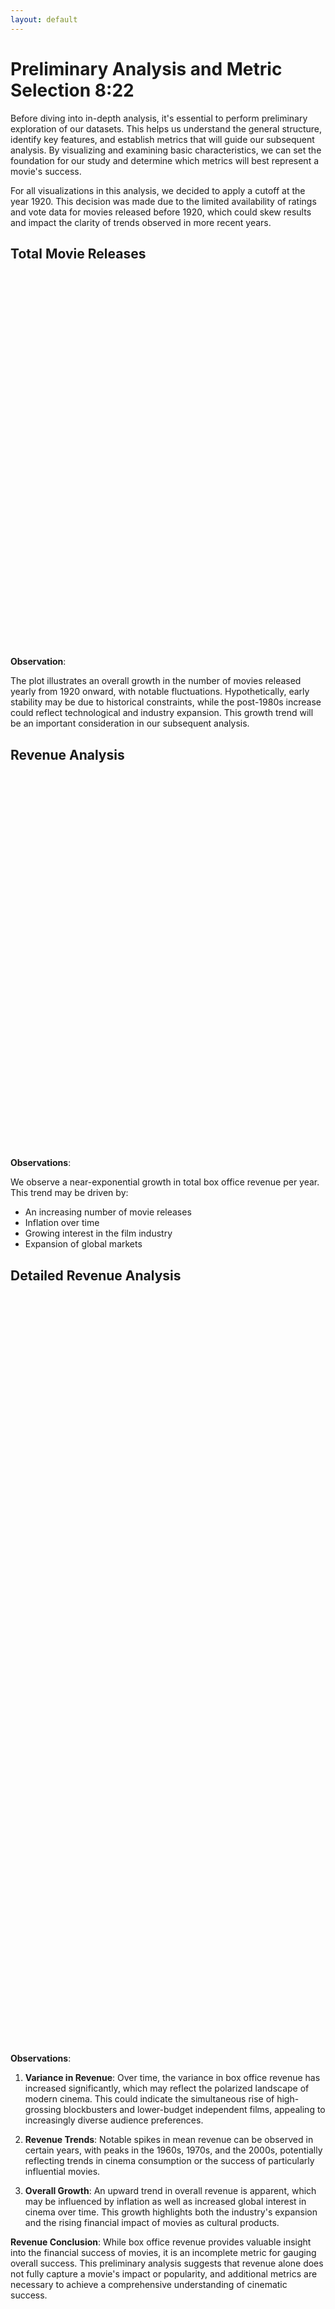 ```yaml
---
layout: default
---
```


# Preliminary Analysis and Metric Selection 8:22

Before diving into in-depth analysis, it's essential to perform preliminary exploration of our datasets. This helps us understand the general structure, identify key features, and establish metrics that will guide our subsequent analysis. By visualizing and examining basic characteristics, we can set the foundation for our study and determine which metrics will best represent a movie's success.

For all visualizations in this analysis, we decided to apply a cutoff at the year 1920. This decision was made due to the limited availability of ratings and vote data for movies released before 1920, which could skew results and impact the clarity of trends observed in more recent years.

## Total Movie Releases

<div id="releases-plot" style="width: 100%; height: 600px;"></div>

**Observation**:

The plot illustrates an overall growth in the number of movies released yearly from 1920 onward, with notable fluctuations. Hypothetically, early stability may be due to historical constraints, while the post-1980s increase could reflect technological and industry expansion. This growth trend will be an important consideration in our subsequent analysis.

## Revenue Analysis

<div id="revenue-plot" style="width: 100%; height: 600px;"></div>

**Observations**:

We observe a near-exponential growth in total box office revenue per year. This trend may be driven by:
- An increasing number of movie releases
- Inflation over time
- Growing interest in the film industry
- Expansion of global markets

<script src="https://cdn.plot.ly/plotly-latest.min.js"></script>
<script src="https://cdnjs.cloudflare.com/ajax/libs/PapaParse/5.3.0/papaparse.min.js"></script>
<script>
document.addEventListener('DOMContentLoaded', function() {
    Papa.parse('{{ site.baseurl }}/data/movie_master_dataset.csv', {
        download: true,
        header: true,
        complete: function(results) {
            const data = results.data;
            console.log("Data loaded:", data.length, "rows"); // Debug log
            
            // Process data for releases plot
            const yearCounts = {};
            const yearRevenues = {};
            
            data.forEach(row => {
                if (row.release_date) {
                    const year = new Date(row.release_date).getFullYear();
                    if (year >= 1920 && !isNaN(year)) {
                        yearCounts[year] = (yearCounts[year] || 0) + 1;
                        if (row.revenue && !isNaN(row.revenue)) {
                            yearRevenues[year] = (yearRevenues[year] || 0) + parseFloat(row.revenue);
                        }
                    }
                }
            });

            console.log("Years processed:", Object.keys(yearCounts).length); // Debug log

            // Create releases plot
            const years = Object.keys(yearCounts).sort();
            const movieCounts = years.map(year => yearCounts[year]);

            const releasesTrace = {
                x: years,
                y: movieCounts,
                type: 'scatter',
                mode: 'lines',
                line: {
                    color: 'lightblue',
                    width: 2
                },
                name: 'Number of Movies'
            };

            const releasesLayout = {
                title: {
                    text: 'Total Number of Movies Released Yearly',
                    font: { size: 24, color: 'white' }
                },
                xaxis: {
                    title: 'Year',
                    gridcolor: 'gray',
                    color: 'white'
                },
                yaxis: {
                    title: 'Number of Movies',
                    gridcolor: 'gray',
                    color: 'white'
                },
                plot_bgcolor: '#1e1e1e',
                paper_bgcolor: '#1e1e1e',
                font: { color: 'white' },
                showlegend: true
            };

            Plotly.newPlot('releases-plot', [releasesTrace], releasesLayout);

            // Create revenue plot
            const revenueTrace = {
                x: years,
                y: years.map(year => yearRevenues[year]),
                type: 'scatter',
                mode: 'lines',
                line: {
                    color: 'lightgreen',
                    width: 2
                },
                name: 'Total Box Office Revenue'
            };

            const revenueLayout = {
                title: {
                    text: 'Total Yearly Box Office Revenue (1920+)',
                    font: { size: 24, color: 'white' }
                },
                xaxis: {
                    title: 'Year',
                    gridcolor: 'gray',
                    color: 'white'
                },
                yaxis: {
                    title: 'Total Box Office Revenue [$] (log)',
                    type: 'log',
                    gridcolor: 'gray',
                    color: 'white'
                },
                plot_bgcolor: '#1e1e1e',
                paper_bgcolor: '#1e1e1e',
                font: { color: 'white' },
                showlegend: true
            };

            Plotly.newPlot('revenue-plot', [revenueTrace], revenueLayout);
        },
        error: function(error) {
            console.error('Error loading data:', error); // Debug log
        }
    });
});
</script>

## Detailed Revenue Analysis

<div id="revenue-stats-plot" style="width: 100%; height: 600px;"></div>

<div id="revenue-scatter-plot" style="width: 100%; height: 600px;"></div>

**Observations**:

1. **Variance in Revenue**: Over time, the variance in box office revenue has increased significantly, which may reflect the polarized landscape of modern cinema. This could indicate the simultaneous rise of high-grossing blockbusters and lower-budget independent films, appealing to increasingly diverse audience preferences.

2. **Revenue Trends**: Notable spikes in mean revenue can be observed in certain years, with peaks in the 1960s, 1970s, and the 2000s, potentially reflecting trends in cinema consumption or the success of particularly influential movies.

3. **Overall Growth**: An upward trend in overall revenue is apparent, which may be influenced by inflation as well as increased global interest in cinema over time. This growth highlights both the industry's expansion and the rising financial impact of movies as cultural products.

**Revenue Conclusion**:
While box office revenue provides valuable insight into the financial success of movies, it is an incomplete metric for gauging overall success. This preliminary analysis suggests that revenue alone does not fully capture a movie's impact or popularity, and additional metrics are necessary to achieve a comprehensive understanding of cinematic success.

<script>
document.addEventListener('DOMContentLoaded', function() {
    Papa.parse('{{ site.baseurl }}/data/movie_master_dataset.csv', {
        download: true,
        header: true,
        complete: function(results) {
            const data = results.data;
            
            // Process data by year
            const yearStats = {};
            const individualMovies = [];
            
            data.forEach(row => {
                if (row.release_date && row.revenue) {
                    const year = new Date(row.release_date).getFullYear();
                    const revenue = parseFloat(row.revenue);
                    
                    if (year >= 1920 && !isNaN(year) && !isNaN(revenue) && revenue > 0) {
                        if (!yearStats[year]) {
                            yearStats[year] = {
                                revenues: [],
                                mean: 0,
                                median: 0,
                                std: 0
                            };
                        }
                        yearStats[year].revenues.push(revenue);
                        individualMovies.push({year: year, revenue: revenue});
                    }
                }
            });

            // Calculate statistics
            const years = Object.keys(yearStats).sort((a,b) => a-b);
            years.forEach(year => {
                const revenues = yearStats[year].revenues;
                yearStats[year].mean = revenues.reduce((a,b) => a+b, 0) / revenues.length;
                yearStats[year].median = revenues.sort((a,b) => a-b)[Math.floor(revenues.length/2)];
                yearStats[year].std = Math.sqrt(revenues.reduce((a,b) => a + Math.pow(b - yearStats[year].mean, 2), 0) / revenues.length);
            });

            // Create statistics plot
            const meanTrace = {
                x: years,
                y: years.map(year => yearStats[year].mean),
                type: 'scatter',
                mode: 'lines',
                name: 'Mean Revenue',
                line: {color: 'lightgreen', width: 3}
            };

            const medianTrace = {
                x: years,
                y: years.map(year => yearStats[year].median),
                type: 'scatter',
                mode: 'lines',
                name: 'Median Revenue',
                line: {color: 'white', width: 3, dash: 'dash'}
            };

            const stdUpperTrace = {
                x: years,
                y: years.map(year => yearStats[year].mean + yearStats[year].std),
                type: 'scatter',
                mode: 'lines',
                name: '1 Std Dev',
                line: {width: 0},
                showlegend: false
            };

            const stdLowerTrace = {
                x: years,
                y: years.map(year => yearStats[year].mean - yearStats[year].std),
                type: 'scatter',
                mode: 'lines',
                fill: 'tonexty',
                fillcolor: 'rgba(255,255,255,0.2)',
                line: {width: 0},
                name: '1 Std Dev'
            };

            const statsLayout = {
                title: {
                    text: 'Box Office Revenue Statistics',
                    font: { size: 24, color: 'white' }
                },
                xaxis: {
                    title: 'Year',
                    gridcolor: 'gray',
                    color: 'white'
                },
                yaxis: {
                    title: 'Revenue [$]',
                    gridcolor: 'gray',
                    color: 'white'
                },
                plot_bgcolor: '#1e1e1e',
                paper_bgcolor: '#1e1e1e',
                font: { color: 'white' },
                showlegend: true,
                legend: {
                    font: { color: 'white' }
                }
            };

            Plotly.newPlot('revenue-stats-plot', [stdUpperTrace, stdLowerTrace, meanTrace, medianTrace], statsLayout);

            // Create scatter plot
            const scatterTrace = {
                x: individualMovies.map(m => m.year),
                y: individualMovies.map(m => m.revenue),
                type: 'scatter',
                mode: 'markers',
                name: 'Individual Movies',
                marker: {
                    color: 'magenta',
                    size: 5,
                    opacity: 0.1
                }
            };

            const meanOverlayTrace = {
                x: years,
                y: years.map(year => yearStats[year].mean),
                type: 'scatter',
                mode: 'lines',
                name: 'Mean Revenue',
                line: {color: 'lightgreen', width: 4}
            };

            const scatterLayout = {
                title: {
                    text: 'Box Office Revenue per Movie (log)',
                    font: { size: 24, color: 'white' }
                },
                xaxis: {
                    title: 'Year',
                    gridcolor: 'gray',
                    color: 'white'
                },
                yaxis: {
                    title: 'Revenue [$] (log)',
                    type: 'log',
                    gridcolor: 'gray',
                    color: 'white'
                },
                plot_bgcolor: '#1e1e1e',
                paper_bgcolor: '#1e1e1e',
                font: { color: 'white' },
                showlegend: true,
                legend: {
                    font: { color: 'white' }
                }
            };

            Plotly.newPlot('revenue-scatter-plot', [scatterTrace, meanOverlayTrace], scatterLayout);
        }
    });
});
</script>
